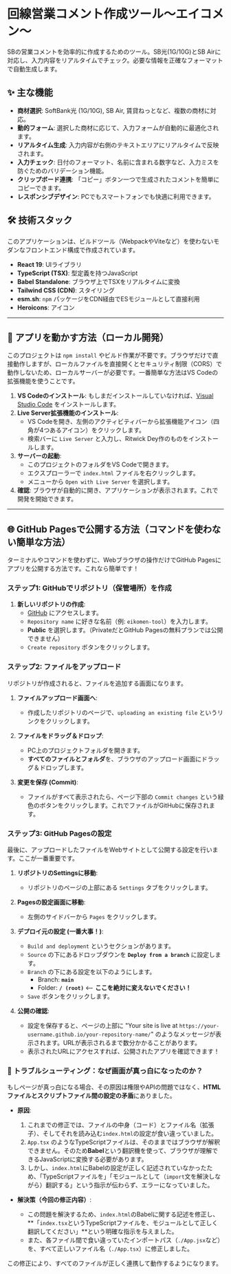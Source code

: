 # 回線営業コメント作成ツール～エイコメン～

SBの営業コメントを効率的に作成するためのツール。SB光(1G/10G)とSB Airに対応し、入力内容をリアルタイムでチェック。必要な情報を正確なフォーマットで自動生成します。

## ✨ 主な機能

*   **商材選択**: SoftBank光 (1G/10G), SB Air, 賃貸ねっとなど、複数の商材に対応。
*   **動的フォーム**: 選択した商材に応じて、入力フォームが自動的に最適化されます。
*   **リアルタイム生成**: 入力内容が右側のテキストエリアにリアルタイムで反映されます。
*   **入力チェック**: 日付のフォーマット、名前に含まれる数字など、入力ミスを防ぐためのバリデーション機能。
*   **クリップボード連携**: 「コピー」ボタン一つで生成されたコメントを簡単にコピーできます。
*   **レスポンシブデザイン**: PCでもスマートフォンでも快適に利用できます。

## 🛠️ 技術スタック

このアプリケーションは、ビルドツール（WebpackやViteなど）を使わないモダンなフロントエンド構成で作成されています。

*   **React 19**: UIライブラリ
*   **TypeScript (TSX)**: 型定義を持つJavaScript
*   **Babel Standalone**: ブラウザ上でTSXをリアルタイムに変換
*   **Tailwind CSS (CDN)**: スタイリング
*   **esm.sh**: `npm` パッケージをCDN経由でESモジュールとして直接利用
*   **Heroicons**: アイコン

---

## 🚀 アプリを動かす方法（ローカル開発）

このプロジェクトは `npm install` やビルド作業が不要です。ブラウザだけで直接動作しますが、ローカルファイルを直接開くとセキュリティ制限（CORS）で動作しないため、ローカルサーバーが必要です。一番簡単な方法はVS Codeの拡張機能を使うことです。

1.  **VS Codeのインストール**: もしまだインストールしていなければ、[Visual Studio Code](https://code.visualstudio.com/) をインストールします。
2.  **Live Server拡張機能のインストール**:
    *   VS Codeを開き、左側のアクティビティバーから拡張機能アイコン（四角が4つあるアイコン）をクリックします。
    *   検索バーに `Live Server` と入力し、Ritwick Dey作のものをインストールします。
3.  **サーバーの起動**:
    *   このプロジェクトのフォルダをVS Codeで開きます。
    *   エクスプローラーで `index.html` ファイルを右クリックします。
    *   メニューから `Open with Live Server` を選択します。
4.  **確認**: ブラウザが自動的に開き、アプリケーションが表示されます。これで開発を開始できます。

---

## 🌐 GitHub Pagesで公開する方法（コマンドを使わない簡単な方法）

ターミナルやコマンドを使わずに、Webブラウザの操作だけでGitHub Pagesにアプリを公開する方法です。これなら簡単です！

### ステップ1: GitHubでリポジトリ（保管場所）を作成

1.  **新しいリポジトリの作成**:
    *   [GitHub](https://github.com/new) にアクセスします。
    *   `Repository name` に好きな名前（例: `eikomen-tool`）を入力します。
    *   **Public** を選択します。（PrivateだとGitHub Pagesの無料プランでは公開できません）
    *   `Create repository` ボタンをクリックします。

### ステップ2: ファイルをアップロード

リポジトリが作成されると、ファイルを追加する画面になります。

1.  **ファイルアップロード画面へ**:
    *   作成したリポジトリのページで、`uploading an existing file` というリンクをクリックします。

2.  **ファイルをドラッグ＆ドロップ**:
    *   PC上のプロジェクトフォルダを開きます。
    *   **すべてのファイルとフォルダ**を、ブラウザのアップロード画面にドラッグ＆ドロップします。

3.  **変更を保存 (Commit)**:
    *   ファイルがすべて表示されたら、ページ下部の `Commit changes` という緑色のボタンをクリックします。これでファイルがGitHubに保存されます。

### ステップ3: GitHub Pagesの設定

最後に、アップロードしたファイルをWebサイトとして公開する設定を行います。ここが一番重要です。

1.  **リポジトリのSettingsに移動**:
    *   リポジトリのページの上部にある `Settings` タブをクリックします。

2.  **Pagesの設定画面に移動**:
    *   左側のサイドバーから `Pages` をクリックします。

3.  **デプロイ元の設定 (一番大事！)**:
    *   `Build and deployment` というセクションがあります。
    *   `Source` の下にあるドロップダウンを **`Deploy from a branch`** に設定します。
    *   `Branch` の下にある設定を以下のようにします。
        *   Branch: **`main`**
        *   Folder: **`/ (root)`**  <-- **ここを絶対に変えないでください！**
    *   `Save` ボタンをクリックします。

4.  **公開の確認**:
    *   設定を保存すると、ページの上部に "Your site is live at `https://your-username.github.io/your-repository-name/`" のようなメッセージが表示されます。URLが表示されるまで数分かかることがあります。
    *   表示されたURLにアクセスすれば、公開されたアプリを確認できます！

### 🚨 トラブルシューティング：なぜ画面が真っ白になったのか？

もしページが真っ白になる場合、その原因は権限やAPIの問題ではなく、**HTMLファイルとスクリプトファイル間の設定の矛盾**にありました。

*   **原因**:
    1.  これまでの修正では、ファイルの中身（コード）とファイル名（拡張子）、そしてそれを読み込む`index.html`の設定が食い違っていました。
    2.  `App.tsx` のようなTypeScriptファイルは、そのままではブラウザが解釈できません。そのため**Babel**という翻訳機を使って、ブラウザが理解できるJavaScriptに変換する必要があります。
    3.  しかし、`index.html`にBabelの設定が正しく記述されていなかったため、「TypeScriptファイルを」「モジュールとして（`import`文を解決しながら）翻訳する」という指示が伝わらず、エラーになっていました。

*   **解決策（今回の修正内容）**:
    *   この問題を解決するため、`index.html`のBabelに関する記述を修正し、**「`index.tsx`というTypeScriptファイルを、モジュールとして正しく翻訳してください」**という明確な指示を与えました。
    *   また、各ファイル間で食い違っていたインポートパス（`./App.jsx`など）を、すべて正しいファイル名（`./App.tsx`）に修正しました。

この修正により、すべてのファイルが正しく連携して動作するようになります。